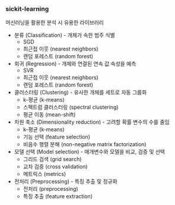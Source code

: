 ### sickit-learning
머신러닝을 활용한 분석 시 유용한 라이브러리

* 분류 (Classification) - 개체가 속한 범주 식별
  * SGD
  * 최근접 이웃 (nearest neighbors)
  * 랜덤 포레스트 (random forest)
* 회귀 (Regression) - 개체와 연결된 연속 값 속성을 예측
  * SVR
  * 최근접 이웃 (nearest neighbors)
  * 랜덤 포레스트 (random forest)
* 클러스터링 (Clustering) - 유사한 개체를 세트로 자동 그룹화
  * k-평균 (k-means)
  * 스펙트럼 클러스터링 (spectral clustering)
  * 평균 이동 (mean-shift)
* 차원 축소 (Dimensionality reduction) - 고려할 확률 변수의 수를 줄임
  * k-평균 (k-means)
  * 기능 선택 (feature selection)
  * 비음수 행렬 분해 (non-negative matrix factorization)
* 모델 선택 (Model selection) - 매개변수와 모델을 비교, 검증 및 선택
  * 그리드 검색 (grid search)
  * 교차 검증 (cross validation)
  * 메트릭스 (metrics)
* 전처리 (Preprocessing) - 특징 추출 및 정규화
  * 전처리 (preprocessing)
  * 특징 추출 (feature extraction)
